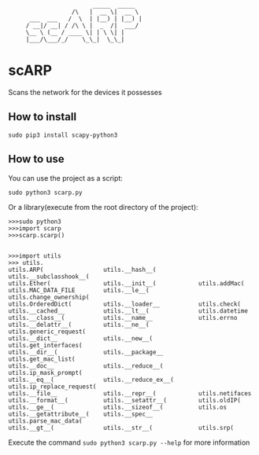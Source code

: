 ```
                        _____  _____
                  /\   |  __ \|  __ \
      ___  ___   /  \  | |__) | |__) |
     / __|/ __| / /\ \ |  _  /|  ___/
     \__ \ (__ / ____ \| | \ \| |
     |___/\___/_/    \_\_|  \_\_|
```
# scARP
Scans the network for the devices it possesses

## How to install
```
sudo pip3 install scapy-python3
```

## How to use
You can use the project as a script:
```
sudo python3 scarp.py
```
Or a library(execute from the root directory of the project):
```
>>>sudo python3
>>>import scarp
>>>scarp.scarp()


>>>import utils
>>> utils.
utils.ARP(                 utils.__hash__(            utils.__subclasshook__(
utils.Ether(               utils.__init__(            utils.addMac(
utils.MAC_DATA_FILE        utils.__le__(              utils.change_ownership(
utils.OrderedDict(         utils.__loader__           utils.check(
utils.__cached__           utils.__lt__(              utils.datetime
utils.__class__(           utils.__name__             utils.errno
utils.__delattr__(         utils.__ne__(              utils.generic_request(
utils.__dict__             utils.__new__(             utils.get_interfaces(
utils.__dir__(             utils.__package__          utils.get_mac_list(
utils.__doc__              utils.__reduce__(          utils.ip_mask_prompt(
utils.__eq__(              utils.__reduce_ex__(       utils.ip_replace_request(
utils.__file__             utils.__repr__(            utils.netifaces
utils.__format__(          utils.__setattr__(         utils.oldIP(
utils.__ge__(              utils.__sizeof__(          utils.os
utils.__getattribute__(    utils.__spec__             utils.parse_mac_data(
utils.__gt__(              utils.__str__(             utils.srp(
```
Execute the command ```sudo python3 scarp.py --help``` for more information